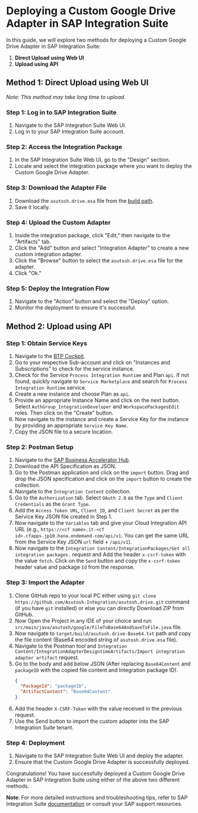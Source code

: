 # Deploying a Custom Google Drive Adapter in SAP Integration Suite

In this guide, we will explore two methods for deploying a Custom Google Drive Adapter in SAP Integration Suite:

1. **Direct Upload using Web UI**
2. **Upload using API**

## Method 1: Direct Upload using Web UI

*Note: This method may take long time to upload.*

### Step 1: Log in to SAP Integration Suite

1. Navigate to the SAP Integration Suite Web UI.
2. Log in to your SAP Integration Suite account.

### Step 2: Access the Integration Package

1. In the SAP Integration Suite Web UI, go to the "Design" section.
2. Locate and select the integration package where you want to deploy the Custom Google Drive Adapter.

### Step 3: Download the Adapter File

1. Download the `asutosh.drive.esa` file from the [build path](../target/build/asutosh.drive.esa).
2. Save it locally.

### Step 4: Upload the Custom Adapter

1. Inside the integration package, click "Edit," then navigate to the "Artifacts" tab.
2. Click the "Add" button and select "Integration Adapter" to create a new custom integration adapter.
3. Click the "Browse" button to select the `asutosh.drive.esa` file for the adapter.
4. Click "Ok."

### Step 5: Deploy the Integration Flow

1. Navigate to the "Action" button and select the "Deploy" option.
2. Monitor the deployment to ensure it's successful.

## Method 2: Upload using API

### Step 1: Obtain Service Keys

1. Navigate to the [BTP Cockpit](https://emea.cockpit.btp.cloud.sap/).
2. Go to your respective Sub-account and click on "Instances and Subscriptions" to check for the service instance.
3. Check for the Service `Process Integration Runtime` and Plan `api`. If not found, quickly navigate to `Service Marketplace` and search for `Process Integration Runtime` service.
4. Create a new instance and choose Plan as `api`.
5. Provide an appropriate Instance Name and click on the next button. Select `AuthGroup_IntegrationDeveloper` and `WorkspacePackagesEdit` roles. Then click on the "Create" button.
6. Now navigate to the instance and create a Service Key for the instance by providing an appropriate `Service Key Name`.
7. Copy the JSON file to a secure location.

### Step 2: Postman Setup

1. Navigate to the [SAP Business Accelerator Hub](https://api.sap.com/api/IntegrationContent/overview).
2. Download the API Specification as JSON.
3. Go to the Postman application and click on the `import` button. Drag and drop the JSON specification and click on the `import` button to create the collection.
4. Navigate to the `Integration Content` collection.
5. Go to the `Authorization` tab. Select `OAuth 2.0` as the `Type` and `Client Credentials` as the `Grant Type`.
6. Add the `Access Token URL`, `Client ID`, and `Client Secret` as per the Service Key JSON file created in Step 1.
7. Now navigate to the `Variables` tab and give your Cloud Integration API URL (e.g., `https://<cf name>.it-<cf id>.cfapps.jp10.hana.ondemand.com/api/v1`. You can get the same URL from the Service Key JSON `url` field + `/api/v1`).
8. Now navigate to the `Integration Content/IntegrationPackages/Get all integration packages.` request and Add the header `x-csrf-token` with the value `fetch`. Click on the `Send` button and copy the `x-csrf-token` header value and package `Id` from the response.

### Step 3: Import the Adapter

1. Clone GitHub repo to your local PC either using `git clone https://github.com/Asutosh-Integration/asutosh.drive.git` command (if you have `git` installed) or else you can directly Download ZIP from GitHub.
2. Now Open the Project in any IDE of your choice and run `src/main/java/asutosh/google/FileToBase64AndSaveToFile.java` file.
3. Now navigate to `target/build/asutosh.drive-Base64.txt` path and copy the file content (Base64 encoded string of `asutosh.drive.esa` file).
4. Navigate to the Postman tool and `Integration Content/IntegrationAdapterDesigntimeArtifacts/Import integration adapter artifact` request.
5. Go to the body and add below JSON (After replacing `Base64Content` and `packageID` with the copied file content and Integration package ID).
   ```json
   {
     "PackageId": "packageID",
     "ArtifactContent": "Base64Content"
   }
   ```
6. Add the header `X-CSRF-Token` with the value received in the previous request. 
7. Use the Send button to import the custom adapter into the SAP Integration Suite tenant.

### Step 4: Deployment

1. Navigate to the SAP Integration Suite Web UI and deploy the adapter.
2. Ensure that the Custom Google Drive Adapter is successfully deployed.

Congratulations! You have successfully deployed a Custom Google Drive Adapter in SAP Integration Suite using either of the above two different methods.

**Note**: For more detailed instructions and troubleshooting tips, refer to SAP Integration Suite [documentation](https://help.sap.com/docs/cloud-integration/sap-cloud-integration/importing-custom-integration-adapter-in-cloud-foundry-environment) or consult your SAP support resources.